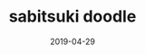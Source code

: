 ---
title: 'sabitsuki doodle'
date: 2019-04-29
uploadDate: 2024-01-30
image: {
    src: "./sabi.png",
    alt: "a portrait of sabitsuki from .flow",
}
thumb: {
    src: "./sabi_thumb.png",
    alt: "sabitsuki thumbnail"
}
desc: "sabitsuki from .flow"
tags: [".flow", "sabitsuki", "fanart", "sketchbook", "analog"]
icons: ["fa-network-wired"]
medium: 'pen & paper'
original: false
gallery: false
Nsfw: false
Dd: false
---